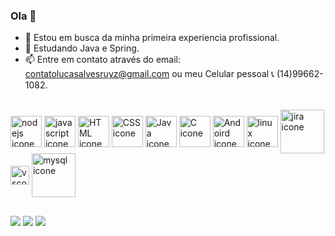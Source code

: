 ### Ola 👋

- 🔭 Estou em busca da minha primeira experiencia profissional.
- 🌱 Estudando Java e Spring.
- 📫 Entre em contato através do email: contatolucasalvesruyz@gmail.com ou meu Celular pessoal 📞 (14)99662-1082.
<div style="display: inline_block"><br>
 <img align="center" alt="nodejs icone" height="50" widht="40" src="https://cdn.jsdelivr.net/gh/devicons/devicon/icons/nodejs/nodejs-original.svg">
 
  <img align="center" alt="javascript icone" height="50" widht="40" src="https://cdn.jsdelivr.net/gh/devicons/devicon/icons/javascript/javascript-original.svg">
  <img align="center" alt="HTML icone" height="50" widht="40" src="https://cdn.jsdelivr.net/gh/devicons/devicon/icons/html5/html5-original.svg">
  <img align="center" alt="CSS icone" height="50" widht="40" src="https://cdn.jsdelivr.net/gh/devicons/devicon/icons/css3/css3-original.svg">
  <img align="center" alt="Java icone" height="50" widht="40" src="https://cdn.jsdelivr.net/gh/devicons/devicon/icons/java/java-original.svg">
  <img align="center" alt="C icone" height="50" widht="40" src="https://cdn.jsdelivr.net/gh/devicons/devicon/icons/c/c-original.svg">
  <img align="center" alt="Andoird icone" height="50" widht="40" src="https://cdn.jsdelivr.net/gh/devicons/devicon/icons/android/android-plain.svg">
  <img align="center" alt="linux icone" height="50" widht="40" img src="https://cdn.jsdelivr.net/gh/devicons/devicon/icons/linux/linux-original.svg">
  <img align="center" alt="jira icone" height="70" widht="40" img src="https://cdn.jsdelivr.net/gh/devicons/devicon/icons/jira/jira-original-wordmark.svg">
  <img align="center" alt="vscode icone" height="30" widht="40" img src="https://cdn.jsdelivr.net/gh/devicons/devicon/icons/vscode/vscode-original.svg">
 <img align="center" alt="mysql icone" height="70" widht="40" img src="https://cdn.jsdelivr.net/gh/devicons/devicon/icons/mysql/mysql-original-wordmark.svg">
 </div>

##

<div> 
  <a href="https://www.linkedin.com/in/lucas-alves-ruyz/" target="_blank"><img src="https://img.shields.io/badge/LinkedIn-0077B5?style=for-the-badge&logo=linkedin&logoColor=white" target="_blank"></a>
  <a href="https://www.facebook.com/profile.php?id=100011366788083" target="_blank"><img src="https://img.shields.io/badge/Facebook-1877F2?style=for-the-badge&logo=facebook&logoColor=white" target="_blank"></a>
  <a href="https://www.instagram.com/luk4o1/" target="_blank"><img src="https://img.shields.io/badge/Instagram-E4405F?style=for-the-badge&logo=instagram&" target="_blank"></a>
  </div>
